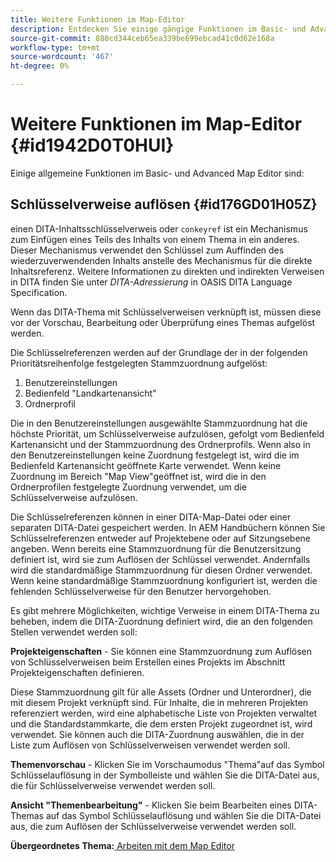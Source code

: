 ```yaml
---
title: Weitere Funktionen im Map-Editor
description: Entdecken Sie einige gängige Funktionen im Basic- und Advanced Map Editor. Erfahren Sie, wie Sie wichtige Verweise im Map-Editor auflösen.
source-git-commit: 880cd344ceb65ea339be699ebcad41c0d62e168a
workflow-type: tm+mt
source-wordcount: '467'
ht-degree: 0%

---
```


# Weitere Funktionen im Map-Editor {#id1942D0T0HUI}

Einige allgemeine Funktionen im Basic- und Advanced Map Editor sind:

## Schlüsselverweise auflösen {#id176GD01H05Z}

einen DITA-Inhaltsschlüsselverweis oder `conkeyref` ist ein Mechanismus zum Einfügen eines Teils des Inhalts von einem Thema in ein anderes. Dieser Mechanismus verwendet den Schlüssel zum Auffinden des wiederzuverwendenden Inhalts anstelle des Mechanismus für die direkte Inhaltsreferenz. Weitere Informationen zu direkten und indirekten Verweisen in DITA finden Sie unter *DITA-Adressierung* in OASIS DITA Language Specification.

Wenn das DITA-Thema mit Schlüsselverweisen verknüpft ist, müssen diese vor der Vorschau, Bearbeitung oder Überprüfung eines Themas aufgelöst werden.

Die Schlüsselreferenzen werden auf der Grundlage der in der folgenden Prioritätsreihenfolge festgelegten Stammzuordnung aufgelöst:

1. Benutzereinstellungen
1. Bedienfeld &quot;Landkartenansicht&quot;
1. Ordnerprofil

Die in den Benutzereinstellungen ausgewählte Stammzuordnung hat die höchste Priorität, um Schlüsselverweise aufzulösen, gefolgt vom Bedienfeld Kartenansicht und der Stammzuordnung des Ordnerprofils. Wenn also in den Benutzereinstellungen keine Zuordnung festgelegt ist, wird die im Bedienfeld Kartenansicht geöffnete Karte verwendet. Wenn keine Zuordnung im Bereich &quot;Map View&quot;geöffnet ist, wird die in den Ordnerprofilen festgelegte Zuordnung verwendet, um die Schlüsselverweise aufzulösen.

Die Schlüsselreferenzen können in einer DITA-Map-Datei oder einer separaten DITA-Datei gespeichert werden. In AEM Handbüchern können Sie Schlüsselreferenzen entweder auf Projektebene oder auf Sitzungsebene angeben. Wenn bereits eine Stammzuordnung für die Benutzersitzung definiert ist, wird sie zum Auflösen der Schlüssel verwendet. Andernfalls wird die standardmäßige Stammzuordnung für diesen Ordner verwendet. Wenn keine standardmäßige Stammzuordnung konfiguriert ist, werden die fehlenden Schlüsselverweise für den Benutzer hervorgehoben.

Es gibt mehrere Möglichkeiten, wichtige Verweise in einem DITA-Thema zu beheben, indem die DITA-Zuordnung definiert wird, die an den folgenden Stellen verwendet werden soll:

**Projekteigenschaften** - Sie können eine Stammzuordnung zum Auflösen von Schlüsselverweisen beim Erstellen eines Projekts im Abschnitt Projekteigenschaften definieren.

Diese Stammzuordnung gilt für alle Assets \(Ordner und Unterordner\), die mit diesem Projekt verknüpft sind. Für Inhalte, die in mehreren Projekten referenziert werden, wird eine alphabetische Liste von Projekten verwaltet und die Standardstammkarte, die dem ersten Projekt zugeordnet ist, wird verwendet. Sie können auch die DITA-Zuordnung auswählen, die in der Liste zum Auflösen von Schlüsselverweisen verwendet werden soll.

**Themenvorschau** - Klicken Sie im Vorschaumodus &quot;Thema&quot;auf das Symbol Schlüsselauflösung in der Symbolleiste und wählen Sie die DITA-Datei aus, die für Schlüsselverweise verwendet werden soll.

**Ansicht &quot;Themenbearbeitung&quot;** - Klicken Sie beim Bearbeiten eines DITA-Themas auf das Symbol Schlüsselauflösung und wählen Sie die DITA-Datei aus, die zum Auflösen der Schlüsselverweise verwendet werden soll.

**Übergeordnetes Thema:**[ Arbeiten mit dem Map Editor](map-editor.md)
